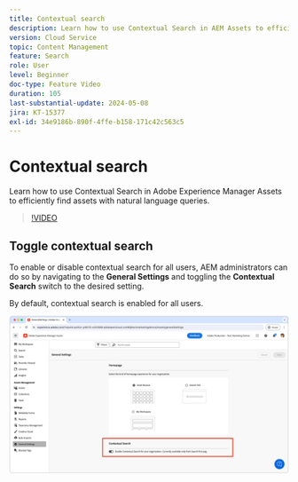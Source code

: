 ```yaml
---
title: Contextual search
description: Learn how to use Contextual Search in AEM Assets to efficiently find assets with natural language queries.
version: Cloud Service
topic: Content Management
feature: Search
role: User
level: Beginner
doc-type: Feature Video
duration: 105
last-substantial-update: 2024-05-08
jira: KT-15377
exl-id: 34e9186b-890f-4ffe-b158-171c42c563c5
---
```

# Contextual search

Learn how to use Contextual Search in Adobe Experience Manager Assets to efficiently find assets with natural language queries.

>[!VIDEO](https://video.tv.adobe.com/v/3428667/?learn=on)

## Toggle contextual search

To enable or disable contextual search for all users, AEM administrators can do so by navigating to the __General Settings__ and toggling the __Contextual Search__ switch to the desired setting.

By default, contextual search is enabled for all users.

![Enable Contextual Search](./assets/contextual-search/enable-contextual-search.png)
